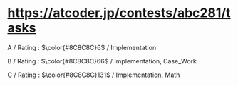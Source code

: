 # https://atcoder.jp/contests/abc281/tasks

A / Rating : $\color{#8C8C8C}6$ / Implementation

B / Rating : $\color{#8C8C8C}66$ / Implementation, Case_Work

C / Rating : $\color{#8C8C8C}131$ / Implementation, Math
